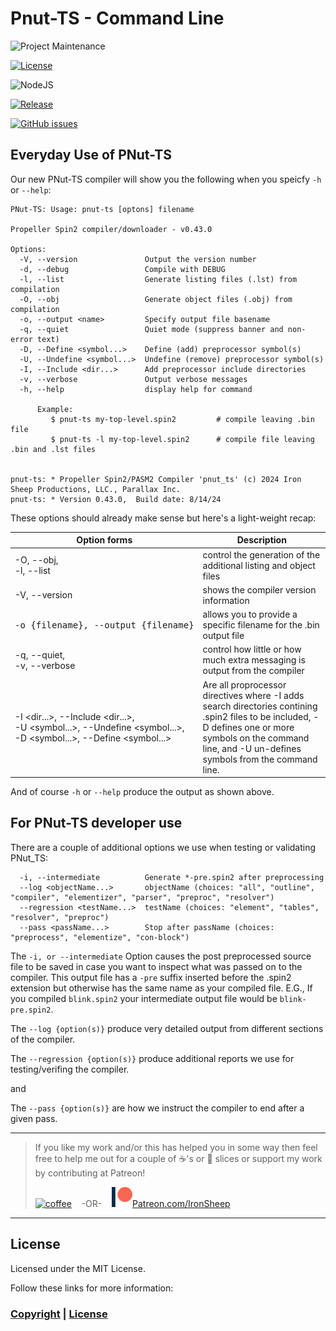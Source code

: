 # Pnut-TS - Command Line

![Project Maintenance][maintenance-shield]

[![License][license-shield]](LICENSE)

![NodeJS][node-badge]

[![Release][Release-shield]](https://github.com/ironsheep/Pnut-ts-dev/releases)

[![GitHub issues][Issues-shield]](https://github.com/ironsheep/Pnut-ts-dev/issues)

## Everyday Use of PNut-TS

Our new PNut-TS compiler will show you the following when you speicfy `-h` or `--help`:


```text 
PNut-TS: Usage: pnut-ts [optons] filename

Propeller Spin2 compiler/downloader - v0.43.0

Options:
  -V, --version               Output the version number
  -d, --debug                 Compile with DEBUG
  -l, --list                  Generate listing files (.lst) from compilation
  -O, --obj                   Generate object files (.obj) from compilation
  -o, --output <name>         Specify output file basename
  -q, --quiet                 Quiet mode (suppress banner and non-error text)
  -D, --Define <symbol...>    Define (add) preprocessor symbol(s)
  -U, --Undefine <symbol...>  Undefine (remove) preprocessor symbol(s)
  -I, --Include <dir...>      Add preprocessor include directories
  -v, --verbose               Output verbose messages
  -h, --help                  display help for command

      Example:
         $ pnut-ts my-top-level.spin2         # compile leaving .bin file
         $ pnut-ts -l my-top-level.spin2      # compile file leaving .bin and .lst files
         

pnut-ts: * Propeller Spin2/PASM2 Compiler 'pnut_ts' (c) 2024 Iron Sheep Productions, LLC., Parallax Inc.
pnut-ts: * Version 0.43.0,  Build date: 8/14/24
```

These options should already make sense but here's a light-weight recap:

| Option forms | Description |
| --- | --- |
| -O, --obj,<br>-l, --list | control the generation of the additional listing and object files
| -V, -\-version | shows the compiler version information
| <pre>-o {filename}, --output {filename}</pre> | allows you to provide a specific filename for the .bin output file
| -q, --quiet,<br>-v, --verbose | control how little or how much extra messaging is output from the compiler
| -I \<dir...\>, --Include \<dir...\>,<br>-U \<symbol...\>, --Undefine \<symbol...\>,<br>-D \<symbol...\>, --Define \<symbol...\> | Are all proprocessor directives where -I adds search directories contining .spin2 files to be included, -D defines one or more symbols on the command line, and -U un-defines symbols from the command line.

And of course `-h` or `--help` produce the output as shown above.



## For PNut-TS developer use

There are a couple of additional options we use when testing or validating PNut_TS:

```text
  -i, --intermediate          Generate *-pre.spin2 after preprocessing
  --log <objectName...>       objectName (choices: "all", "outline", "compiler", "elementizer", "parser", "preproc", "resolver")
  --regression <testName...>  testName (choices: "element", "tables", "resolver", "preproc")
  --pass <passName...>        Stop after passName (choices: "preprocess", "elementize", "con-block")

```

The `-i, or --intermediate` Option causes the post preprocessed source file to be saved in case you want to inspect what was passed on to the compiler.  This output file has a `-pre` suffix inserted before the .spin2 extension but otherwise has the same name as your compiled file.  E.G., If you compiled `blink.spin2` your intermediate output file would be `blink-pre.spin2`.

The `--log {option(s)}` produce very detailed output from different sections of the compiler.

The `--regression {option(s)}` produce additional reports we use for testing/verifing the compiler.

and 

The `--pass {option(s)}` are how we instruct the compiler to end after a given pass.

---

> If you like my work and/or this has helped you in some way then feel free to help me out for a couple of :coffee:'s or :pizza: slices or support my work by contributing at Patreon!
>
> [![coffee](https://www.buymeacoffee.com/assets/img/custom_images/black_img.png)](https://www.buymeacoffee.com/ironsheep) &nbsp;&nbsp; -OR- &nbsp;&nbsp; [![Patreon](./DOCs/images/patreon.png)](https://www.patreon.com/IronSheep?fan_landing=true)[Patreon.com/IronSheep](https://www.patreon.com/IronSheep?fan_landing=true)

---

## License

Licensed under the MIT License.

Follow these links for more information:

### [Copyright](copyright) | [License](LICENSE)

[maintenance-shield]: https://img.shields.io/badge/maintainer-stephen%40ironsheep%2ebiz-blue.svg?style=for-the-badge

[license-shield]: https://img.shields.io/badge/License-MIT-yellow.svg

[Release-shield]: https://img.shields.io/github/release/ironsheep/Pnut-ts-dev/all.svg

[Issues-shield]: https://img.shields.io/github/issues/ironsheep/Pnut-ts-dev.svg

[node-badge]: https://img.shields.io/badge/node.js-6DA55F?style=for-the-badge&logo=node.js&logoColor=white
